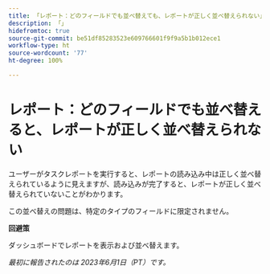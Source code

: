 ```yaml
---
title: 「レポート：どのフィールドでも並べ替えても、レポートが正しく並べ替えられない」
description: 「」
hidefromtoc: true
source-git-commit: be51df85283523e609766601f9f9a5b1b012ece1
workflow-type: ht
source-wordcount: '77'
ht-degree: 100%

---
```



# レポート：どのフィールドでも並べ替えると、レポートが正しく並べ替えられない


ユーザーがタスクレポートを実行すると、レポートの読み込み中は正しく並べ替えられているように見えますが、読み込みが完了すると、レポートが正しく並べ替えられていないことがわかります。

この並べ替えの問題は、特定のタイプのフィールドに限定されません。

**回避策**

ダッシュボードでレポートを表示および並べ替えます。

_最初に報告されたのは 2023年6月1日（PT）です。_